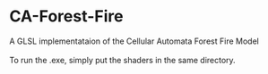 # CA-Forest-Fire
A GLSL implementataion of the Cellular Automata Forest Fire Model
<br><br>
To run the .exe, simply put the shaders in the same directory.
<br><br>
